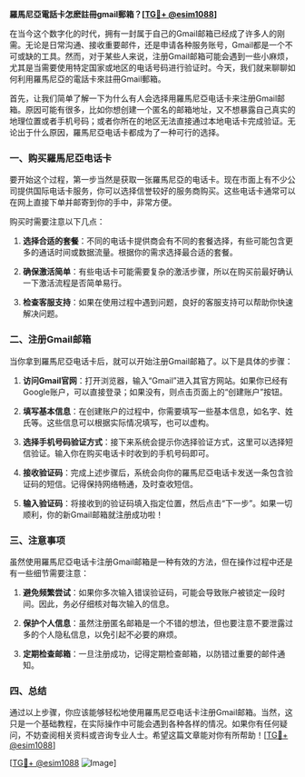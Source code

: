 **羅馬尼亞電話卡怎麽註冊gmail郵箱？[[TG💪+ @esim1088](https://t.me/s/esim1088)]**

在当今这个数字化的时代，拥有一封属于自己的Gmail邮箱已经成了许多人的刚需。无论是日常沟通、接收重要邮件，还是申请各种服务账号，Gmail都是一个不可或缺的工具。然而，对于某些人来说，注册Gmail邮箱可能会遇到一些小麻烦，尤其是当需要使用特定国家或地区的电话号码进行验证时。今天，我们就来聊聊如何利用羅馬尼亞的電話卡來註冊Gmail郵箱。

首先，让我们简单了解一下为什么有人会选择用羅馬尼亞电话卡来注册Gmail邮箱。原因可能有很多，比如你想创建一个匿名的邮箱地址，又不想暴露自己真实的地理位置或者手机号码；或者你所在的地区无法直接通过本地电话卡完成验证。无论出于什么原因，羅馬尼亞电话卡都成为了一种可行的选择。

### 一、购买羅馬尼亞电话卡

要开始这个过程，第一步当然是获取一张羅馬尼亞的电话卡。现在市面上有不少公司提供国际电话卡服务，你可以选择信誉较好的服务商购买。这些电话卡通常可以在网上直接下单并邮寄到你的手中，非常方便。

购买时需要注意以下几点：

1. **选择合适的套餐**：不同的电话卡提供商会有不同的套餐选择，有些可能包含更多的通话时间或数据流量。根据你的需求选择最合适的套餐。
   
2. **确保激活简单**：有些电话卡可能需要复杂的激活步骤，所以在购买前最好确认一下激活流程是否简单易行。

3. **检查客服支持**：如果在使用过程中遇到问题，良好的客服支持可以帮助你快速解决问题。

### 二、注册Gmail邮箱

当你拿到羅馬尼亞电话卡后，就可以开始注册Gmail邮箱了。以下是具体的步骤：

1. **访问Gmail官网**：打开浏览器，输入“Gmail”进入其官方网站。如果你已经有Google账户，可以直接登录；如果没有，则点击页面上的“创建账户”按钮。

2. **填写基本信息**：在创建账户的过程中，你需要填写一些基本信息，如名字、姓氏等。这些信息可以根据实际情况填写，也可以虚构。

3. **选择手机号码验证方式**：接下来系统会提示你选择验证方式，这里可以选择短信验证。输入你在购买电话卡时收到的手机号码即可。

4. **接收验证码**：完成上述步骤后，系统会向你的羅馬尼亞电话卡发送一条包含验证码的短信。记得保持网络畅通，及时查收短信。

5. **输入验证码**：将接收到的验证码填入指定位置，然后点击“下一步”。如果一切顺利，你的新Gmail邮箱就注册成功啦！

### 三、注意事项

虽然使用羅馬尼亞电话卡注册Gmail邮箱是一种有效的方法，但在操作过程中还是有一些细节需要注意：

1. **避免频繁尝试**：如果你多次输入错误验证码，可能会导致账户被锁定一段时间。因此，务必仔细核对每次输入的信息。

2. **保护个人信息**：虽然注册匿名邮箱是一个不错的想法，但也要注意不要泄露过多的个人隐私信息，以免引起不必要的麻烦。

3. **定期检查邮箱**：一旦注册成功，记得定期检查邮箱，以防错过重要的邮件通知。

### 四、总结

通过以上步骤，你应该能够轻松地使用羅馬尼亞电话卡注册Gmail邮箱。当然，这只是一个基础教程，在实际操作中可能会遇到各种各样的情况。如果你有任何疑问，不妨查阅相关资料或咨询专业人士。希望这篇文章能对你有所帮助！[[TG💪+ @esim1088](https://t.me/s/esim1088)]

[[TG💪+ @esim1088](https://t.me/s/esim1088) ![Image](https://i.postimg.cc/4NQfJmqS/Snipaste-2025-05-13-00-14-12.png)]